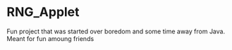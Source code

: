 # RNG_Applet
Fun project that was started over boredom and some time away from Java. Meant for fun amoung friends
